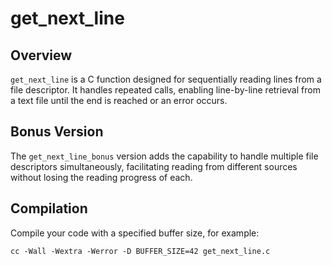 # get_next_line

## Overview
`get_next_line` is a C function designed for sequentially reading lines from a file descriptor. It handles repeated calls, enabling line-by-line retrieval from a text file until the end is reached or an error occurs.

## Bonus Version
The `get_next_line_bonus` version adds the capability to handle multiple file descriptors simultaneously, facilitating reading from different sources without losing the reading progress of each.

## Compilation
Compile your code with a specified buffer size, for example:
```
cc -Wall -Wextra -Werror -D BUFFER_SIZE=42 get_next_line.c
```
